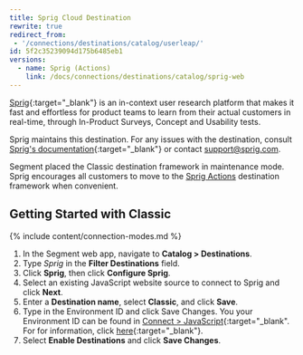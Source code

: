 ```yaml
---
title: Sprig Cloud Destination
rewrite: true
redirect_from:
 - '/connections/destinations/catalog/userleap/'
id: 5f2c35239094d175b6485eb1
versions:
  - name: Sprig (Actions)
    link: /docs/connections/destinations/catalog/sprig-web
---
```


[Sprig](https://sprig.com/?&utm_source=segmentio&utm_medium=docs_actions&utm_campaign=integration){:target="_blank"} is an in-context user research platform that makes it fast and effortless for product teams to learn from their actual customers in real-time, through In-Product Surveys, Concept and Usability tests.

Sprig maintains this destination. For any issues with the destination, consult [Sprig's documentation](https://docs.sprig.com/docs/segment){:target="_blank"} or contact [support@sprig.com](mailto:support@sprig.com).

Segment placed the Classic destination framework in maintenance mode. Sprig encourages all customers to move to the [Sprig Actions](/docs/connections/destinations/catalog/sprig-web/) destination framework when convenient. 

## Getting Started with Classic

{% include content/connection-modes.md %}

1. In the Segment web app, navigate to **Catalog > Destinations**.
2. Type *Sprig* in the **Filter Destinations** field.
3. Click **Sprig**, then click **Configure Sprig**.
4. Select an existing JavaScript website source to connect to Sprig and click **Next**.
5. Enter a **Destination name**, select **Classic**, and click **Save**.
6. Type in the Environment ID and click Save Changes. You your Environment ID can be found in [Connect > JavaScript](https://app.sprig.com/connect){:target="_blank". For for information, click [here](https://docs.sprig.com/docs/products-and-environments#environments){:target="_blank"}.
7. Select **Enable Destinations** and click **Save Changes**.
